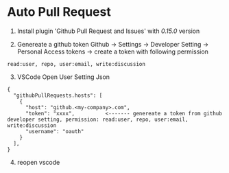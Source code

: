 # Auto Pull Request

1. Install plugin 'Github Pull Request and Issues' with *0.15.0* version 

2. Genereate a github token
Github -> Settings -> Developer Setting -> Personal Access tokens -> create a token with following permission

```
read:user, repo, user:email, write:discussion

```

3. VSCode Open User Setting Json

```
{
  "githubPullRequests.hosts": [
    {
      "host": "github.<my-company>.com",
      "token": "xxxx",          <------- genereate a token from github developer setting, permission: read:user, repo, user:email, write:discussion
      "username": "oauth"
    }
  ],
}
```

4. reopen vscode
